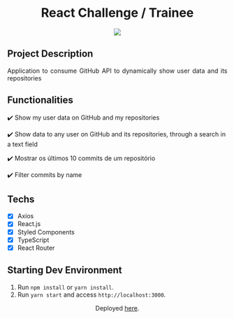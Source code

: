 <h1 align="center"> React Challenge / Trainee </h1>

<p align="center">
  <img src="https://img.shields.io/static/v1?label=react&message=framework&color=blue&style=for-the-badge&logo=REACT"/>
</p>

## Project Description

<p align="justify">
  Application to consume GitHub API to dynamically show user data and its repositories
</p>

## Functionalities

:heavy_check_mark: Show my user data on GitHub and my repositories

:heavy_check_mark: Show data to any user on GitHub and its repositories, through a search in a text field

:heavy_check_mark: Mostrar os últimos 10 commits de um repositório

:heavy_check_mark: Filter commits by name

## Techs

- [x] Axios
- [x] React.js
- [x] Styled Components
- [x] TypeScript
- [x] React Router

## Starting Dev Environment

1. Run `npm install` or `yarn install`.<br />
2. Run `yarn start` and access `http://localhost:3000`.<br />

<p align="center">Deployed <a href="https://challenge-react-arc.netlify.app/">here</a>.</p>
